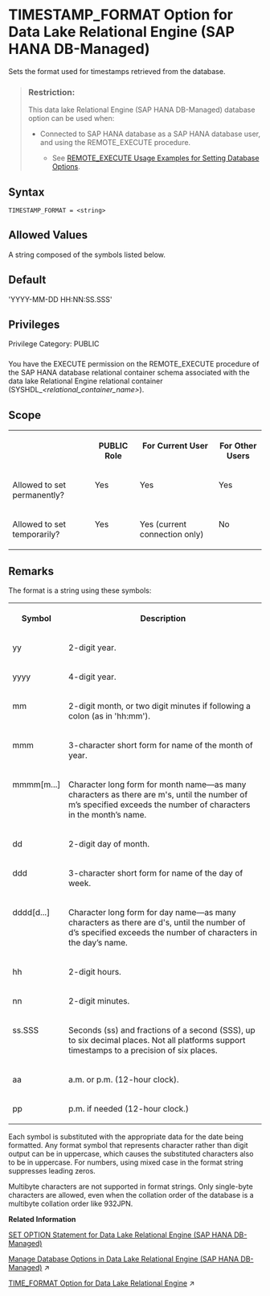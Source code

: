 <!-- loio002566cefa3a43bca454142befc1cdac -->

# TIMESTAMP\_FORMAT Option for Data Lake Relational Engine \(SAP HANA DB-Managed\)

Sets the format used for timestamps retrieved from the database.



> ### Restriction:  
> This data lake Relational Engine \(SAP HANA DB-Managed\) database option can be used when:
> 
> -   Connected to SAP HANA database as a SAP HANA database user, and using the REMOTE\_EXECUTE procedure.
> 
>     -   See [REMOTE\_EXECUTE Usage Examples for Setting Database Options](remote-execute-usage-examples-for-setting-database-options-0023bea.md).



<a name="loio002566cefa3a43bca454142befc1cdac__section_stg_kd3_mrb"/>

## Syntax

```
TIMESTAMP_FORMAT = <string>
```



<a name="loio002566cefa3a43bca454142befc1cdac__section_xpq_kd3_mrb"/>

## Allowed Values

A string composed of the symbols listed below.



<a name="loio002566cefa3a43bca454142befc1cdac__section_odf_ld3_mrb"/>

## Default

'YYYY-MM-DD HH:NN:SS.SSS'



<a name="loio002566cefa3a43bca454142befc1cdac__section_y2c_syb_dxb"/>

## Privileges

Privilege Category: PUBLIC



### 

You have the EXECUTE permission on the REMOTE\_EXECUTE procedure of the SAP HANA database relational container schema associated with the data lake Relational Engine relational container \(SYSHDL\_*<relational\_container\_name\>*\).



<a name="loio002566cefa3a43bca454142befc1cdac__section_wvf_md3_mrb"/>

## Scope


<table>
<tr>
<th valign="top">

 



</th>
<th valign="top">

PUBLIC Role



</th>
<th valign="top">

For Current User



</th>
<th valign="top">

For Other Users



</th>
</tr>
<tr>
<td valign="top">

Allowed to set permanently?



</td>
<td valign="top">

Yes



</td>
<td valign="top">

Yes



</td>
<td valign="top">

Yes



</td>
</tr>
<tr>
<td valign="top">

Allowed to set temporarily?



</td>
<td valign="top">

Yes



</td>
<td valign="top">

Yes \(current connection only\)



</td>
<td valign="top">

No



</td>
</tr>
</table>



<a name="loio002566cefa3a43bca454142befc1cdac__section_ffr_md3_mrb"/>

## Remarks

The format is a string using these symbols:


<table>
<tr>
<th valign="top" rowspan="1">

Symbol



</th>
<th valign="top" rowspan="1">

Description



</th>
</tr>
<tr>
<td valign="top" rowspan="1">

yy



</td>
<td valign="top" rowspan="1">

2-digit year.



</td>
</tr>
<tr>
<td valign="top" rowspan="1">

yyyy



</td>
<td valign="top" rowspan="1">

4-digit year.



</td>
</tr>
<tr>
<td valign="top" rowspan="1">

mm



</td>
<td valign="top" rowspan="1">

2-digit month, or two digit minutes if following a colon \(as in 'hh:mm'\).



</td>
</tr>
<tr>
<td valign="top" rowspan="1">

mmm



</td>
<td valign="top" rowspan="1">

3-character short form for name of the month of year.



</td>
</tr>
<tr>
<td valign="top" rowspan="1">

mmmm\[m...\]



</td>
<td valign="top" rowspan="1">

Character long form for month name—as many characters as there are m's, until the number of m’s specified exceeds the number of characters in the month’s name.



</td>
</tr>
<tr>
<td valign="top" rowspan="1">

dd



</td>
<td valign="top" rowspan="1">

2-digit day of month.



</td>
</tr>
<tr>
<td valign="top" rowspan="1">

ddd



</td>
<td valign="top" rowspan="1">

3-character short form for name of the day of week.



</td>
</tr>
<tr>
<td valign="top" rowspan="1">

dddd\[d...\]



</td>
<td valign="top" rowspan="1">

Character long form for day name—as many characters as there are d's, until the number of d’s specified exceeds the number of characters in the day’s name.



</td>
</tr>
<tr>
<td valign="top" rowspan="1">

hh



</td>
<td valign="top" rowspan="1">

2-digit hours.



</td>
</tr>
<tr>
<td valign="top" rowspan="1">

nn



</td>
<td valign="top" rowspan="1">

2-digit minutes.



</td>
</tr>
<tr>
<td valign="top" rowspan="1">

ss.SSS



</td>
<td valign="top" rowspan="1">

Seconds \(ss\) and fractions of a second \(SSS\), up to six decimal places. Not all platforms support timestamps to a precision of six places.



</td>
</tr>
<tr>
<td valign="top" rowspan="1">

aa



</td>
<td valign="top" rowspan="1">

a.m. or p.m. \(12-hour clock\).



</td>
</tr>
<tr>
<td valign="top" rowspan="1">

pp



</td>
<td valign="top" rowspan="1">

p.m. if needed \(12-hour clock.\)



</td>
</tr>
</table>

Each symbol is substituted with the appropriate data for the date being formatted. Any format symbol that represents character rather than digit output can be in uppercase, which causes the substituted characters also to be in uppercase. For numbers, using mixed case in the format string suppresses leading zeros.

Multibyte characters are not supported in format strings. Only single-byte characters are allowed, even when the collation order of the database is a multibyte collation order like 932JPN.

**Related Information**  


[SET OPTION Statement for Data Lake Relational Engine \(SAP HANA DB-Managed\)](../030-sql-statements/set-option-statement-for-data-lake-relational-engine-sap-hana-db-managed-84a37a4.md "Changes options that affect the behavior of the database and its compatibility with Transact-SQL. Setting the value of an option can change the behavior for all users or an individual user, in either a temporary or permanent scope.")

[Manage Database Options in Data Lake Relational Engine (SAP HANA DB-Managed)](https://help.sap.com/viewer/9220e7fec0fe4503b5c5a6e21d584e63/2023_1_QRC/en-US/964f12eb2961478b8205f5bfd8ee2ec6.html "Data lake Relational Engine database options are configurable settings that change the way the data lake Relational Engine database behaves or performs.") :arrow_upper_right:

[TIME_FORMAT Option for Data Lake Relational Engine](https://help.sap.com/viewer/19b3964099384f178ad08f2d348232a9/2023_1_QRC/en-US/a664098384f21015ae52f7395391a59c.html "Sets the format used for times retrieved from the database.") :arrow_upper_right:

